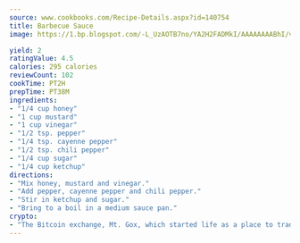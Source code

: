 ```yaml
---
source: www.cookbooks.com/Recipe-Details.aspx?id=140754
title: Barbecue Sauce
image: https://1.bp.blogspot.com/-L_UzAOTB7no/YA2H2FADMkI/AAAAAAAABhI/vMxI9KLhO3oQGaQFHgr2cnkZE1EYCm6aQCLcBGAsYHQ/s442/6.png

yield: 2
ratingValue: 4.5
calories: 295 calories
reviewCount: 102
cookTime: PT2H
prepTime: PT38M
ingredients:
- "1/4 cup honey"
- "1 cup mustard"
- "1 cup vinegar"
- "1/2 tsp. pepper"
- "1/4 tsp. cayenne pepper"
- "1/2 tsp. chili pepper"
- "1/4 cup sugar"
- "1/4 cup ketchup"
directions:
- "Mix honey, mustard and vinegar."
- "Add pepper, cayenne pepper and chili pepper."
- "Stir in ketchup and sugar."
- "Bring to a boil in a medium sauce pan."
crypto:
- "The Bitcoin exchange, Mt. Gox, which started life as a place to trade cards from a fantasy game, was hacked."
---
```

